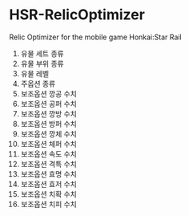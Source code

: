 # HSR-RelicOptimizer
Relic Optimizer for the mobile game Honkai:Star Rail

1.  유물 세트 종류
2.  유물 부위 종류
3.  유물 레벨
4.  주옵션 종류
5.  보조옵션 깡공 수치
6.  보조옵션 공퍼 수치
7.  보조옵션 깡방 수치
8.  보조옵션 방퍼 수치
9.  보조옵션 깡체 수치
10. 보조옵션 체퍼 수치
11. 보조옵션 속도 수치
12. 보조옵션 격특 수치
13. 보조옵션 효명 수치
14. 보조옵션 효저 수치
15. 보조옵션 치확 수치
16. 보조옵션 치피 수치